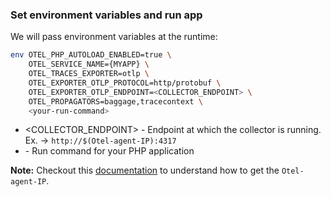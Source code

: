### Set environment variables and run app

We will pass environment variables at the runtime: 

```bash
env OTEL_PHP_AUTOLOAD_ENABLED=true \
    OTEL_SERVICE_NAME={MYAPP} \
    OTEL_TRACES_EXPORTER=otlp \
    OTEL_EXPORTER_OTLP_PROTOCOL=http/protobuf \
    OTEL_EXPORTER_OTLP_ENDPOINT=<COLLECTOR_ENDPOINT> \
    OTEL_PROPAGATORS=baggage,tracecontext \
    <your-run-command>
```

- <COLLECTOR_ENDPOINT> - Endpoint at which the collector is running. Ex. -> `http://$(Otel-agent-IP):4317`
- <your-run-command> - Run command for your PHP application

**Note:** Checkout this [documentation](https://signoz.io/docs/tutorial/kubernetes-infra-metrics/#send-data-from-instrumented-applications) to understand how to get the `Otel-agent-IP`.